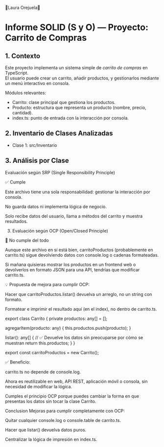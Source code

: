 🧁Laura Orejuela🧁

# Informe SOLID (S y O) — Proyecto: Carrito de Compras

## 1. Contexto
Este proyecto implementa un sistema simple de *carrito de compras* en TypeScript.  
El usuario puede crear un carrito, añadir productos, y gestionarlos mediante un menú interactivo en consola.

Módulos relevantes:
- Carrito: clase principal que gestiona los productos.
- Producto: estructura que representa un producto (nombre, precio, cantidad).
- index.ts: punto de entrada con la interacción por consola.

## 2. Inventario de Clases Analizadas
- Clase 1: src/Inventario  

## 3. Análisis por Clase

Evaluación según SRP (Single Responsibility Principle)

✅ Cumple

Este archivo tiene una sola responsabilidad: gestionar la interacción por consola.

No guarda datos ni implementa lógica de negocio.

Solo recibe datos del usuario, llama a métodos del carrito y muestra resultados.

3. Evaluación según OCP (Open/Closed Principle)

🔴 No cumple del todo

Aunque este archivo en sí está bien, carritoProductos (probablemente en carrito.ts) sigue devolviendo datos con console.log o cadenas formateadas.

Si mañana quisieras mostrar los productos en un frontend web o devolverlos en formato JSON para una API, tendrías que modificar carrito.ts.

💡 Propuesta de mejora para cumplir OCP:

Hacer que carritoProductos.listar() devuelva un arreglo, no un string con formato.

Formatear e imprimir el resultado aquí (en el index), no dentro de carrito.ts.

export class Carrito {
  private productos: any[] = [];

  agregarItem(producto: any) {
    this.productos.push(producto);
  }

  listar(): any[] {
    // ✅ Devuelve los datos sin preocuparse por cómo se muestran
    return this.productos;
  }
}

export const carritoProductos = new Carrito();

✅ Beneficio:

carrito.ts no depende de console.log.

Ahora es reutilizable en web, API REST, aplicación móvil o consola, sin necesidad de modificar la lógica.

Cumples el principio OCP porque puedes cambiar la forma en que presentas los datos sin tocar la clase Carrito.


Conclusion
Mejoras para cumplir completamente con OCP:

Quitar cualquier console.log o console.table de carrito.ts.

Hacer que listar() devuelva datos puros.

Centralizar la lógica de impresión en index.ts.
